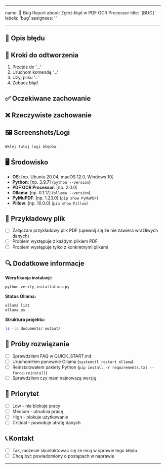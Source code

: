 

---
name: 🐛 Bug Report
about: Zgłoś błąd w PDF OCR Processor
title: '[BUG] '
labels: 'bug'
assignees: ''

---

## 🐛 Opis błędu
<!-- Jasny i zwięzły opis problemu -->

## 🔄 Kroki do odtworzenia
<!-- Dokładne kroki prowadzące do błędu -->
1. Przejdź do '...'
2. Uruchom komendę '...'
3. Użyj pliku '...'
4. Zobacz błąd

## ✅ Oczekiwane zachowanie
<!-- Opis tego co powinno się stać -->

## ❌ Rzeczywiste zachowanie
<!-- Opis tego co się dzieje zamiast tego -->

## 🖼️ Screenshots/Logi
<!-- Jeśli dotyczy, wklej logi błędów lub screenshots -->
```
Wklej tutaj logi błędów
```

## 🖥️ Środowisko
<!-- Wypełnij informacje o swoim systemie -->
- **OS**: [np. Ubuntu 20.04, macOS 12.0, Windows 10]
- **Python**: [np. 3.9.7] (`python --version`)
- **PDF OCR Processor**: [np. 2.0.0]
- **Ollama**: [np. 0.1.17] (`ollama --version`)
- **PyMuPDF**: [np. 1.23.0] (`pip show PyMuPDF`)
- **Pillow**: [np. 10.0.0] (`pip show Pillow`)

## 📄 Przykładowy plik
<!-- Jeśli możliwe, załącz problematyczny PDF -->
- [ ] Załączam przykładowy plik PDF (upewnij się że nie zawiera wrażliwych danych)
- [ ] Problem występuje z każdym plikiem PDF
- [ ] Problem występuje tylko z konkretnymi plikami

## 🔍 Dodatkowe informacje
<!-- Wypełnij wyniki poniższych komend -->

**Weryfikacja instalacji:**
```bash
python verify_installation.py
```

**Status Ollama:**
```bash
ollama list
ollama ps
```

**Struktura projektu:**
```bash
ls -la documents/ output/
```

## 📝 Próby rozwiązania
<!-- Co już próbowałeś aby rozwiązać problem? -->
- [ ] Sprawdziłem FAQ w QUICK_START.md
- [ ] Uruchomiłem ponownie Ollama (`systemctl restart ollama`)
- [ ] Reinstalowałem pakiety Python (`pip install -r requirements.txt --force-reinstall`)
- [ ] Sprawdziłem czy mam najnowszą wersję

## 🚨 Priorytet
- [ ] Low - nie blokuje pracy
- [ ] Medium - utrudnia pracę
- [ ] High - blokuje użytkowanie
- [ ] Critical - powoduje utratę danych

## 📞 Kontakt
<!-- Opcjonalnie - czy możemy skontaktować się w sprawie dodatkowych informacji? -->
- [ ] Tak, możecie skontaktować się ze mną w sprawie tego błędu
- [ ] Chcę być powiadomiony o postępach w naprawie

---